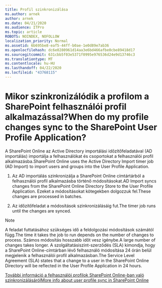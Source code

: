 ```yaml
---
title: Profil szinkronizálása
ms.author: arnek
author: arnek
ms.date: 04/21/2020
ms.audience: ITPro
ms.topic: article
ROBOTS: NOINDEX, NOFOLLOW
localization_priority: Normal
ms.assetid: 6b695be8-eaf5-44ff-b0ae-1e0d89e7ab36
ms.openlocfilehash: dc6e0280961d14aa3e6bd466afbe0cbe89418d17
ms.sourcegitcommit: 631cbb5f03e5371f0995e976536d24e9d13746c3
ms.translationtype: MT
ms.contentlocale: hu-HU
ms.lasthandoff: 04/22/2020
ms.locfileid: "43768115"
---
```

# <a name="when-do-my-profile-changes-sync-to-the-sharepoint-user-profile-application"></a><span data-ttu-id="d5929-102">Mikor szinkronizálódik a profilom a SharePoint felhasználói profil alkalmazással?</span><span class="sxs-lookup"><span data-stu-id="d5929-102">When do my profile changes sync to the SharePoint User Profile Application?</span></span>

<span data-ttu-id="d5929-103">A SharePoint Online az Active Directory importálási időzítőfeladatával (AD importálás) importálja a felhasználókat és csoportokat a felhasználói profil alkalmazásba.</span><span class="sxs-lookup"><span data-stu-id="d5929-103">SharePoint Online uses the Active Directory Import timer job (AD Import) to import users and groups into the User Profile Application.</span></span> 
  
1. <span data-ttu-id="d5929-104">Az AD importálás szinkronizálja a SharePoint Online címtártárból a felhasználói profil alkalmazásba történő módosításokat.</span><span class="sxs-lookup"><span data-stu-id="d5929-104">AD Import syncs changes from the SharePoint Online Directory Store to the User Profile Application.</span></span> <span data-ttu-id="d5929-105">Ezeket a módosításokat kötegekben dolgozzuk fel.</span><span class="sxs-lookup"><span data-stu-id="d5929-105">These changes are processed in batches.</span></span>
    
2. <span data-ttu-id="d5929-106">Az időzítőfeladat a módosítások szinkronizálásáig fut.</span><span class="sxs-lookup"><span data-stu-id="d5929-106">The timer job runs until the changes are synced.</span></span>
    
> [!NOTE]
> <span data-ttu-id="d5929-107">A feladat futtatásához szükséges idő a feldolgozási módosítások számától függ.</span><span class="sxs-lookup"><span data-stu-id="d5929-107">The time it takes the job to run depends on the number of changes to process.</span></span> <span data-ttu-id="d5929-108">Számos módosítás hosszabb időt vesz igénybe.</span><span class="sxs-lookup"><span data-stu-id="d5929-108">A large number of changes takes longer.</span></span> <span data-ttu-id="d5929-109">A szolgáltatásiszint-szerződés (SLA) kimondja, hogy a SharePoint Online-címtárban lévő felhasználó módosítása 24 órán belül megjelenik a felhasználói profil alkalmazásban.</span><span class="sxs-lookup"><span data-stu-id="d5929-109">The Service Level Agreement (SLA) states that a change to a user in the SharePoint Online Directory will be reflected in the User Profile Application in 24 hours.</span></span> 
  
[<span data-ttu-id="d5929-110">További információ a felhasználói profilok SharePoint Online-ban való szinkronizálásáról</span><span class="sxs-lookup"><span data-stu-id="d5929-110">More info about user profile sync in SharePoint Online</span></span>](https://go.microsoft.com/fwlink/?linkid=875671)
  


